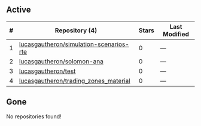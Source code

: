 ## Active
| # | Repository (4) | Stars | Last Modified |
| --- | --- | --- | --- |
| 1 | [lucasgautheron/simulation-scenarios-rte](https://gin.g-node.org/lucasgautheron/simulation-scenarios-rte) | 0 | — |
| 2 | [lucasgautheron/solomon-ana](https://gin.g-node.org/lucasgautheron/solomon-ana) | 0 | — |
| 3 | [lucasgautheron/test](https://gin.g-node.org/lucasgautheron/test) | 0 | — |
| 4 | [lucasgautheron/trading_zones_material](https://gin.g-node.org/lucasgautheron/trading_zones_material) | 0 | — |

## Gone
No repositories found!
